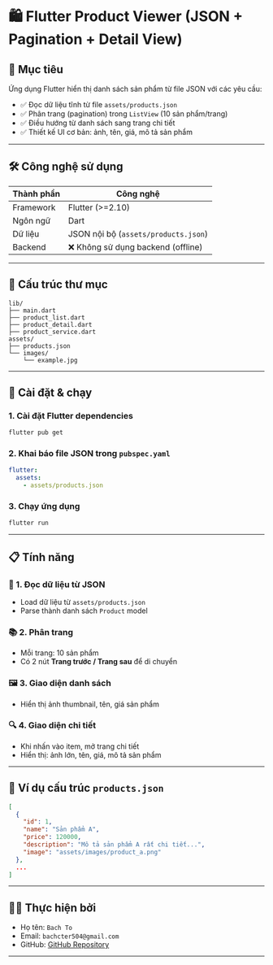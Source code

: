 
# 🛍️ Flutter Product Viewer (JSON + Pagination + Detail View)

## 🎯 Mục tiêu

Ứng dụng Flutter hiển thị danh sách sản phẩm từ file JSON với các yêu cầu:

- ✅ Đọc dữ liệu tĩnh từ file `assets/products.json`
- ✅ Phân trang (pagination) trong `ListView` (10 sản phẩm/trang)
- ✅ Điều hướng từ danh sách sang trang chi tiết
- ✅ Thiết kế UI cơ bản: ảnh, tên, giá, mô tả sản phẩm

---

## 🛠️ Công nghệ sử dụng

| Thành phần  | Công nghệ |
|-------------|-----------|
| Framework   | Flutter (>=2.10) |
| Ngôn ngữ    | Dart |
| Dữ liệu     | JSON nội bộ (`assets/products.json`) |
| Backend     | ❌ Không sử dụng backend (offline) |

---

## 📁 Cấu trúc thư mục

```
lib/
├── main.dart
├── product_list.dart
├── product_detail.dart
├── product_service.dart
assets/
├── products.json
└── images/
    └── example.jpg
```

---

## 🧪 Cài đặt & chạy

### 1. Cài đặt Flutter dependencies

```bash
flutter pub get
```

### 2. Khai báo file JSON trong `pubspec.yaml`

```yaml
flutter:
  assets:
    - assets/products.json
```

### 3. Chạy ứng dụng

```bash
flutter run
```

---

## 📋 Tính năng

### 📄 1. Đọc dữ liệu từ JSON

- Load dữ liệu từ `assets/products.json`
- Parse thành danh sách `Product` model

### 📚 2. Phân trang

- Mỗi trang: 10 sản phẩm
- Có 2 nút **Trang trước / Trang sau** để di chuyển

### 🖼️ 3. Giao diện danh sách

- Hiển thị ảnh thumbnail, tên, giá sản phẩm

### 🔍 4. Giao diện chi tiết

- Khi nhấn vào item, mở trang chi tiết
- Hiển thị: ảnh lớn, tên, giá, mô tả sản phẩm

---

## 📄 Ví dụ cấu trúc `products.json`

```json
[
  {
    "id": 1,
    "name": "Sản phẩm A",
    "price": 120000,
    "description": "Mô tả sản phẩm A rất chi tiết...",
    "image": "assets/images/product_a.png"
  },
  ...
]
```

---

## 👩‍💻 Thực hiện bởi

- Họ tên: `Bach To`
- Email: `bachcter504@gmail.com`
- GitHub: [GitHub Repository](https://github.com/AnyaChann/product_app.git)

---

